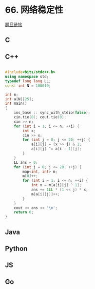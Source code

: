 # 66. 网络稳定性

[题目链接](https://kamacoder.com/problempage.php?pid=1105)

## C

## C++
```C++

#include<bits/stdc++.h>
using namespace std;
typedef long long LL;
const int N = 100010;

int n;
int a[N][25];
int main()
{
	ios_base :: sync_with_stdio(false);
	cin.tie(0); cout.tie(0);
	cin >> n;
	for (int i = 1; i <= n; ++i) {
		int x;
		cin >> x;
		for (int j = 0; j <= 20; ++j) {
			a[i][j] = (x >> j) & 1;
			a[i][j] ^= a[i - 1][j];
		}
	}
	LL ans = 0;
	for (int j = 0; j <= 20; ++j) {
		map<int, int> m;
		m[0]++;
		for (int i = 1; i <= n; ++i) {
			int x = m[a[i][j] ^ 1];
			ans += 1LL * (1 << j) * x;
			m[a[i][j]]++;
		}
	}
	cout << ans << '\n';
	return 0;
}

```
## Java

## Python

## JS

## Go
